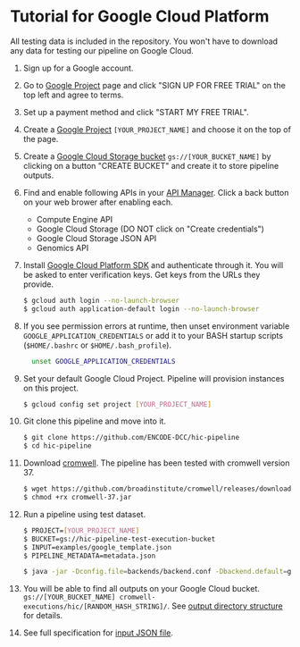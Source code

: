 # Tutorial for Google Cloud Platform

All testing data is included in the repository. You won't have to download any data for testing our pipeline on Google Cloud.

1. Sign up for a Google account.
2. Go to [Google Project](https://console.developers.google.com/project) page and click "SIGN UP FOR FREE TRIAL" on the top left and agree to terms.
3. Set up a payment method and click "START MY FREE TRIAL".
4. Create a [Google Project](https://console.developers.google.com/project) `[YOUR_PROJECT_NAME]` and choose it on the top of the page.
5. Create a [Google Cloud Storage bucket](https://console.cloud.google.com/storage/browser) `gs://[YOUR_BUCKET_NAME]` by clicking on a button "CREATE BUCKET" and create it to store pipeline outputs.
6. Find and enable following APIs in your [API Manager](https://console.developers.google.com/apis/library). Click a back button on your web brower after enabling each.
    * Compute Engine API
    * Google Cloud Storage (DO NOT click on "Create credentials")
    * Google Cloud Storage JSON API
    * Genomics API

7. Install [Google Cloud Platform SDK](https://cloud.google.com/sdk/downloads) and authenticate through it. You will be asked to enter verification keys. Get keys from the URLs they provide.
    ```bash
    $ gcloud auth login --no-launch-browser
    $ gcloud auth application-default login --no-launch-browser
    ```

8. If you see permission errors at runtime, then unset environment variable `GOOGLE_APPLICATION_CREDENTIALS` or add it to your BASH startup scripts (`$HOME/.bashrc` or `$HOME/.bash_profile`).
    ```bash
      unset GOOGLE_APPLICATION_CREDENTIALS
    ```

7. Set your default Google Cloud Project. Pipeline will provision instances on this project.
    ```bash
    $ gcloud config set project [YOUR_PROJECT_NAME]
    ```

8. Git clone this pipeline and move into it.
    ```bash
    $ git clone https://github.com/ENCODE-DCC/hic-pipeline
    $ cd hic-pipeline
    ```

9. Download [cromwell](https://github.com/broadinstitute/cromwell). The pipeline has been tested with cromwell version 37.
    ```bash
    $ wget https://github.com/broadinstitute/cromwell/releases/download/37/cromwell-37.jar
    $ chmod +rx cromwell-37.jar
    ```

10. Run a pipeline using test dataset.
    ```bash
    $ PROJECT=[YOUR_PROJECT_NAME]
    $ BUCKET=gs://hic-pipeline-test-execution-bucket
    $ INPUT=examples/google_template.json 
    $ PIPELINE_METADATA=metadata.json

    $ java -jar -Dconfig.file=backends/backend.conf -Dbackend.default=google -Dbackend.providers.google.config.project=${PROJECT} -Dbackend.providers.google.config.root=${BUCKET} cromwell-37.jar run workflow/main_workflow/hic.wdl -i ${INPUT} -o workflow_opts/docker.json -m ${PIPELINE_METADATA}
    ```

11. You will be able to find all outputs on your Google Cloud bucket. `gs://[YOUR_BUCKET_NAME] cromwell-executions/hic/[RANDOM_HASH_STRING]/`. See [output directory structure](output.md) for details.

12. See full specification for [input JSON file](input.md).
